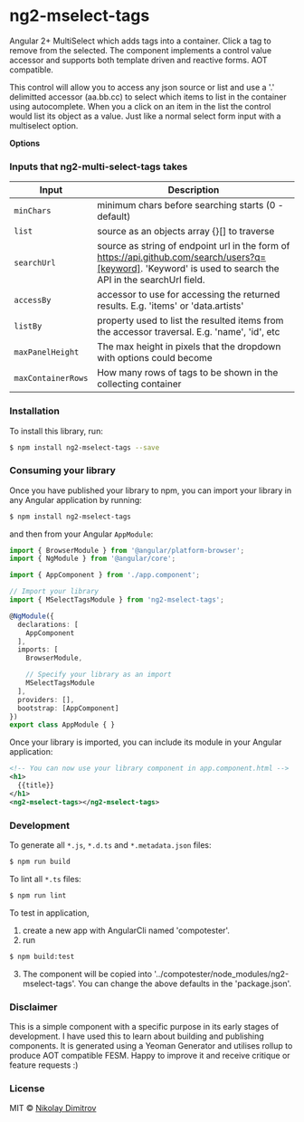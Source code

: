 # ng2-mselect-tags
Angular 2+ MultiSelect which adds tags into a container. Click a tag to remove from the selected. The component implements a control value accessor and supports both template driven and reactive forms. AOT compatible.

This control will allow you to access any json source or list and use a '.' delimitted accessor (aa.bb.cc) to select which items to list in the container using autocomplete. When you a click on an item in the list the control would list its object as a value. Just like a normal select form input with a multiselect option.

**Options**
### Inputs that ng2-multi-select-tags takes

| Input | Description |
| --- | --- |
| `minChars` | minimum chars before searching starts (0 - default) |
| `list` | source as an objects array {}[] to traverse |
| `searchUrl` | source as string of endpoint url in the form of https://api.github.com/search/users?q=[keyword]. 'Keyword' is used to search the API in the searchUrl field. |
| `accessBy` | accessor to use for accessing the returned results. E.g. 'items' or 'data.artists' |
| `listBy` | property used to list the resulted items from the accessor traversal. E.g. 'name', 'id', etc |
| `maxPanelHeight` | The max height in pixels that the dropdown with options could become |
| `maxContainerRows` | How many rows of tags to be shown in the collecting container |

### Installation

To install this library, run:

```bash
$ npm install ng2-mselect-tags --save
```

### Consuming your library

Once you have published your library to npm, you can import your library in any Angular application by running:

```bash
$ npm install ng2-mselect-tags
```

and then from your Angular `AppModule`:

```typescript
import { BrowserModule } from '@angular/platform-browser';
import { NgModule } from '@angular/core';

import { AppComponent } from './app.component';

// Import your library
import { MSelectTagsModule } from 'ng2-mselect-tags';

@NgModule({
  declarations: [
    AppComponent
  ],
  imports: [
    BrowserModule,

    // Specify your library as an import
    MSelectTagsModule
  ],
  providers: [],
  bootstrap: [AppComponent]
})
export class AppModule { }
```

Once your library is imported, you can include its module in your Angular application:

```xml
<!-- You can now use your library component in app.component.html -->
<h1>
  {{title}}
</h1>
<ng2-mselect-tags></ng2-mselect-tags>
```

### Development

To generate all `*.js`, `*.d.ts` and `*.metadata.json` files:

```bash
$ npm run build
```

To lint all `*.ts` files:

```bash
$ npm run lint
```

To test in application, 
1. create a new app with AngularCli named 'compotester'.
2. run

```bash
$ npm build:test
```
3. The component will be copied into '../compotester/node_modules/ng2-mselect-tags'. You can change the above defaults in the 'package.json'.

### Disclaimer

This is a simple component with a specific purpose in its early stages of development. I have used this to learn about building and publishing components. It is generated using a Yeoman Generator and utilises rollup to produce AOT compatible FESM. Happy to improve it and receive critique or feature requests :)

### License

MIT © [Nikolay Dimitrov](mailto:snoop088@gmail.com)
